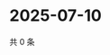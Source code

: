 # 2025-07-10

共 0 条

<!-- BEGIN ZHIHUVIDEO -->
<!-- 最后更新时间 Thu Jul 10 2025 13:15:51 GMT+0800 (China Standard Time) -->

<!-- END ZHIHUVIDEO -->
